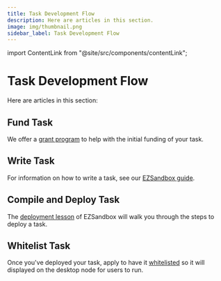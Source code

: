 ```yaml
---
title: Task Development Flow
description: Here are articles in this section.
image: img/thumbnail.png
sidebar_label: Task Development Flow
---
```


import ContentLink from "@site/src/components/contentLink";

# Task Development Flow

Here are articles in this section:

## Fund Task

We offer a [grant program](https://www.koii.network/grants) to help with the initial funding of your task.

## Write Task

For information on how to write a task, see our [EZSandbox guide](https://github.com/koii-network/ezsandbox).

## Compile and Deploy Task

The [deployment lesson](https://github.com/koii-network/ezsandbox/tree/main/Lesson%207) of EZSandbox will walk you through the steps to deploy a task.

## Whitelist Task

Once you've deployed your task, apply to have it [whitelisted](/develop/task-development/whitelist-task.md) so it will displayed on the desktop node for users to run.
